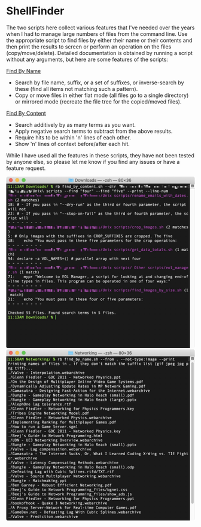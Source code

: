 # ShellFinder
The two scripts here collect various features that I've needed over the years when I had to manage large numbers of files from the command line. Use the appropriate script to find files by either their name or their contents and then print the results to screen or perform an operation on the files (copy/move/delete). Detailed documentation is obtained by running a script without any arguments, but here are some features of the scripts:

[Find By Name](find_by_name.sh)
- Search by file name, suffix, or a set of suffixes, or inverse-search by these (find all items not matching such a pattern).
- Copy or move files in either flat mode (all files go to a single directory) or mirrored mode (recreate the file tree for the copied/moved files).

[Find By Content](find_by_content.sh)
- Search additively by as many terms as you want.
- Apply negative search terms to subtract from the above results.
- Require hits to be within 'n' lines of each other.
- Show 'n' lines of context before/after each hit.

While I have used all the features in these scripts, they have not been tested by anyone else, so please let me know if you find any issues or have a feature request.

![FBN Preview](https://github.com/Iritscen/shell-finder/blob/master/preview-find_by_content.png)
![FBC Preview](https://github.com/Iritscen/shell-finder/blob/master/preview-find_by_name.jpg)